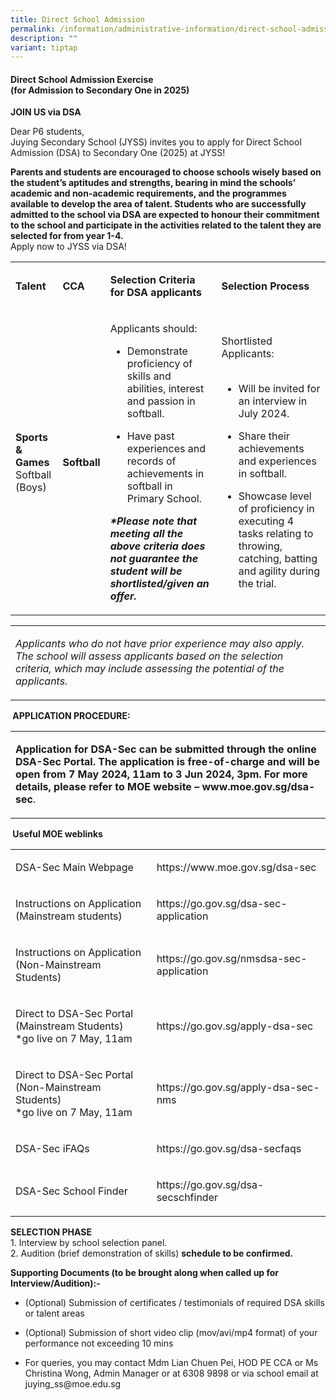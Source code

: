 ```yaml
---
title: Direct School Admission
permalink: /information/administrative-information/direct-school-admission/
description: ""
variant: tiptap
---
```

<h4><strong>Direct School Admission Exercise</strong><br>(for Admission to Secondary One in 2025)</h4>
<p><strong>JOIN US via DSA</strong>
</p>
<p>Dear P6 students,
<br>Juying Secondary School (JYSS)&nbsp;invites you to apply for&nbsp;Direct
School Admission (DSA)&nbsp;to&nbsp;Secondary One (2025)&nbsp;at JYSS!</p>
<p><strong>Parents and students are encouraged to choose schools wisely based on the student’s aptitudes and strengths, bearing in mind the schools’ academic and non-academic requirements, and the programmes available to develop the area of talent. Students who are successfully admitted to the school via DSA are expected to honour their commitment to the school and participate in the activities related to the talent they are selected for from year 1-4.</strong> 
<br>Apply now to JYSS via DSA!</p>
<p></p>
<table style="minWidth: 100px">
<colgroup>
<col>
<col>
<col>
<col>
</colgroup>
<tbody>
<tr>
<td rowspan="1" colspan="1">
<p><strong>Talent</strong>
</p>
</td>
<td rowspan="1" colspan="1">
<p><strong>CCA</strong>
</p>
</td>
<td rowspan="1" colspan="1">
<p><strong>Selection&nbsp;Criteria for DSA applicants</strong>
</p>
</td>
<td rowspan="1" colspan="1">
<p><strong>Selection Process</strong>
</p>
</td>
</tr>
<tr>
<td rowspan="1" colspan="1">
<p><strong>Sports &amp; Games</strong> 
<br>Softball (Boys)</p>
</td>
<td rowspan="1" colspan="1">
<p><strong>Softball</strong>
</p>
</td>
<td rowspan="1" colspan="1">
<p>Applicants should:</p>
<ul data-tight="true" class="tight">
<li>
<p>Demonstrate proficiency of skills and abilities, interest and passion
in softball.</p>
</li>
<li>
<p>Have past experiences and records of achievements in softball in Primary
School.</p>
</li>
</ul>
<p><strong><em>*Please note that meeting all the above criteria does not guarantee the student will be shortlisted/given an offer.</em></strong>
</p>
</td>
<td rowspan="1" colspan="1">
<p>Shortlisted Applicants:
<br>
<br>
</p>
<ul data-tight="true" class="tight">
<li>
<p>Will be invited for an interview in July 2024.</p>
</li>
<li>
<p>Share their achievements and experiences in softball.</p>
</li>
<li>
<p>Showcase level of proficiency in executing 4 tasks relating to throwing,
catching, batting and agility during the trial.</p>
</li>
</ul>
</td>
</tr>
</tbody>
</table>
<table style="minWidth: 25px">
<colgroup>
<col>
</colgroup>
<tbody>
<tr>
<td rowspan="1" colspan="1">
<p><em>Applicants who do not have prior experience may also apply. The school will assess applicants based on the selection criteria, which may include assessing the potential of the applicants.</em>
</p>
</td>
</tr>
</tbody>
</table>
<p><strong>&nbsp;APPLICATION PROCEDURE:</strong>
</p>
<table style="minWidth: 25px">
<colgroup>
<col>
</colgroup>
<tbody>
<tr>
<td rowspan="1" colspan="1">
<p><strong>Application for DSA-Sec can be submitted through the online DSA-Sec Portal. The application is free-of-charge and will be open from 7 May 2024, 11am to 3 Jun 2024, 3pm. For more details, please refer to MOE website – <a rel="noopener noreferrer nofollow" target="_blank">www.moe.gov.sg/dsa-sec</a></strong>.</p>
</td>
</tr>
</tbody>
</table>
<p><strong>&nbsp;Useful MOE weblinks</strong>
</p>
<table style="minWidth: 50px">
<colgroup>
<col>
<col>
</colgroup>
<tbody>
<tr>
<td rowspan="1" colspan="1">
<p>DSA-Sec Main Webpage</p>
</td>
<td rowspan="1" colspan="1">
<p><a rel="noopener noreferrer nofollow" target="_blank">https://www.moe.gov.sg/dsa-sec</a>
</p>
</td>
</tr>
<tr>
<td rowspan="1" colspan="1">
<p>Instructions on Application (Mainstream students)</p>
</td>
<td rowspan="1" colspan="1">
<p><a rel="noopener noreferrer nofollow" target="_blank">https://go.gov.sg/dsa-sec-application</a>
</p>
</td>
</tr>
<tr>
<td rowspan="1" colspan="1">
<p>Instructions on Application (Non-Mainstream Students)</p>
</td>
<td rowspan="1" colspan="1">
<p><a rel="noopener noreferrer nofollow" target="_blank">https://go.gov.sg/nmsdsa-sec-application</a>
</p>
</td>
</tr>
<tr>
<td rowspan="1" colspan="1">
<p>Direct to DSA-Sec Portal (Mainstream Students)
<br>*go live on 7 May, 11am</p>
</td>
<td rowspan="1" colspan="1">
<p><a rel="noopener noreferrer nofollow" target="_blank">https://go.gov.sg/apply-dsa-sec</a>
</p>
</td>
</tr>
<tr>
<td rowspan="1" colspan="1">
<p>Direct to DSA-Sec Portal (Non-Mainstream Students)
<br>*go live on 7 May, 11am</p>
</td>
<td rowspan="1" colspan="1">
<p><a rel="noopener noreferrer nofollow" target="_blank">https://go.gov.sg/apply-dsa-sec-nms</a>
</p>
</td>
</tr>
<tr>
<td rowspan="1" colspan="1">
<p>DSA-Sec iFAQs</p>
</td>
<td rowspan="1" colspan="1">
<p><a rel="noopener noreferrer nofollow" target="_blank">https://go.gov.sg/dsa-secfaqs</a>
</p>
</td>
</tr>
<tr>
<td rowspan="1" colspan="1">
<p>DSA-Sec School Finder</p>
</td>
<td rowspan="1" colspan="1">
<p><a rel="noopener noreferrer nofollow" target="_blank">https://go.gov.sg/dsa-secschfinder</a>
</p>
</td>
</tr>
</tbody>
</table>
<p><strong>SELECTION PHASE<br></strong>1. Interview by school selection panel.&nbsp;
<br>2. Audition (brief demonstration of skills)&nbsp;<strong>schedule to be confirmed.</strong>
</p>
<p><strong>Supporting Documents (to be brought along when called up for Interview/Audition):-</strong>
</p>
<ul data-tight="true" class="tight">
<li>
<p>(Optional) Submission of certificates / testimonials of required DSA skills
or talent areas&nbsp;</p>
</li>
<li>
<p>(Optional) Submission of short video clip (mov/avi/mp4 format) of your
performance not exceeding 10 mins</p>
</li>
<li>
<p>For queries, you may contact Mdm Lian Chuen Pei, HOD PE CCA or Ms Christina
Wong, Admin Manager or at&nbsp;6308 9898 or via school email at&nbsp;
<a rel="noopener noreferrer nofollow" target="_blank">juying_ss@moe.edu.sg</a>
</p>
</li>
</ul>
<p>
<br>
</p>
<p></p>
<p></p>